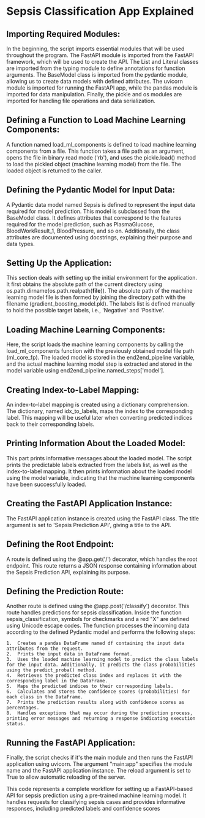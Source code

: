 # Sepsis Classification App Explained

## Importing Required Modules: 
In the beginning, the script imports essential modules that will be used throughout the program. The FastAPI module is imported from the FastAPI framework, which will be used to create the API. The List and Literal classes are imported from the typing module to define annotations for function arguments. The BaseModel class is imported from the pydantic module, allowing us to create data models with defined attributes. The uvicorn module is imported for running the FastAPI app, while the pandas module is imported for data manipulation. Finally, the pickle and os modules are imported for handling file operations and data serialization.

## Defining a Function to Load Machine Learning Components: 
A function named load_ml_components is defined to load machine learning components from a file. This function takes a file path as an argument, opens the file in binary read mode ('rb'), and uses the pickle.load() method to load the pickled object (machine learning model) from the file. The loaded object is returned to the caller.

## Defining the Pydantic Model for Input Data: 
A Pydantic data model named Sepsis is defined to represent the input data required for model prediction. This model is subclassed from the BaseModel class. It defines attributes that correspond to the features required for the model prediction, such as PlasmaGlucose, BloodWorkResult_1, BloodPressure, and so on. Additionally, the class attributes are documented using docstrings, explaining their purpose and data types.

## Setting Up the Application: 
This section deals with setting up the initial environment for the application. It first obtains the absolute path of the current directory using os.path.dirname(os.path.realpath(__file__)). The absolute path of the machine learning model file is then formed by joining the directory path with the filename (gradient_boosting_model.pkl). The labels list is defined manually to hold the possible target labels, i.e., 'Negative' and 'Positive'.

## Loading Machine Learning Components: 
Here, the script loads the machine learning components by calling the load_ml_components function with the previously obtained model file path (ml_core_fp). The loaded model is stored in the end2end_pipeline variable, and the actual machine learning model step is extracted and stored in the model variable using end2end_pipeline.named_steps['model'].

## Creating Index-to-Label Mapping: 
An index-to-label mapping is created using a dictionary comprehension. The dictionary, named idx_to_labels, maps the index to the corresponding label. This mapping will be useful later when converting predicted indices back to their corresponding labels.

## Printing Information About the Loaded Model: 
This part prints informative messages about the loaded model. The script prints the predictable labels extracted from the labels list, as well as the index-to-label mapping. It then prints information about the loaded model using the model variable, indicating that the machine learning components have been successfully loaded.

## Creating the FastAPI Application Instance: 
The FastAPI application instance is created using the FastAPI class. The title argument is set to 'Sepsis Prediction API', giving a title to the API.

## Defining the Root Endpoint: 
A route is defined using the @app.get('/') decorator, which handles the root endpoint. This route returns a JSON response containing information about the Sepsis Prediction API, explaining its purpose.

## Defining the Prediction Route: 
Another route is defined using the @app.post('/classify') decorator. This route handles predictions for sepsis classification. Inside the function sepsis_classification, symbols for checkmarks and a red "X" are defined using Unicode escape codes. The function processes the incoming data according to the defined Pydantic model and performs the following steps:

    1.	Creates a pandas DataFrame named df containing the input data attributes from the request.
    2.	Prints the input data in DataFrame format.
    3.	Uses the loaded machine learning model to predict the class labels for the input data. Additionally, it predicts the class probabilities using the predict_proba() method.
    4.	Retrieves the predicted class index and replaces it with the corresponding label in the DataFrame.
    5.	Maps the predicted indices to their corresponding labels.
    6.	Calculates and stores the confidence scores (probabilities) for each class in the DataFrame.
    7.	Prints the prediction results along with confidence scores as percentages.
    8.	Handles exceptions that may occur during the prediction process, printing error messages and returning a response indicating execution status.

## Running the FastAPI Application: 
Finally, the script checks if it's the main module and then runs the FastAPI application using uvicorn. The argument "main:app" specifies the module name and the FastAPI application instance. The reload argument is set to True to allow automatic reloading of the server.

This code represents a complete workflow for setting up a FastAPI-based API for sepsis prediction using a pre-trained machine learning model. It handles requests for classifying sepsis cases and provides informative responses, including predicted labels and confidence scores
